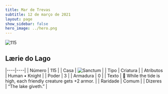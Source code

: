 ```yaml
---
title: Mar de Trevas
subtitle: 12 de março de 2021
layout: page
show_sidebar: false
hero_image: ../hero.png
---
```


![115](https://cdn.keyforgegame.com/media/card_front/pt/496_115_P5P24J42P3HW_pt.png)

## Lærie do Lago

|----|----|
| Número | 115 |
| Casa | ![Sanctum](https://archonarcana.com/images/thumb/c/c7/Sanctum.png/22px-Sanctum.png "Santuário") |
| Tipo | Criatura |
| Atributos | Human • Knight |
| Poder | 3 |
| Armadura | 0 |
| Texto |  While the tide is high, each friendly creature gets +2 armor. |
| Raridade | Comum |
| Dizeres | “The lake giveth.” |
